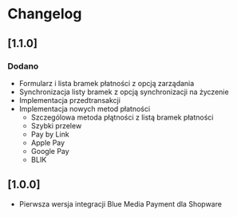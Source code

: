 # Changelog

## [1.1.0]

### Dodano
 
- Formularz i lista bramek płatności z opcją zarządania
- Synchronizacja listy bramek z opcją synchronizacji na życzenie
- Implementacja przedtransakcji
- Implementacja nowych metod płatności
  - Szczególowa metoda płątności z listą bramek płatności
  - Szybki przelew
  - Pay by Link
  - Apple Pay
  - Google Pay
  - BLIK

## [1.0.0]

- Pierwsza wersja integracji Blue Media Payment dla Shopware